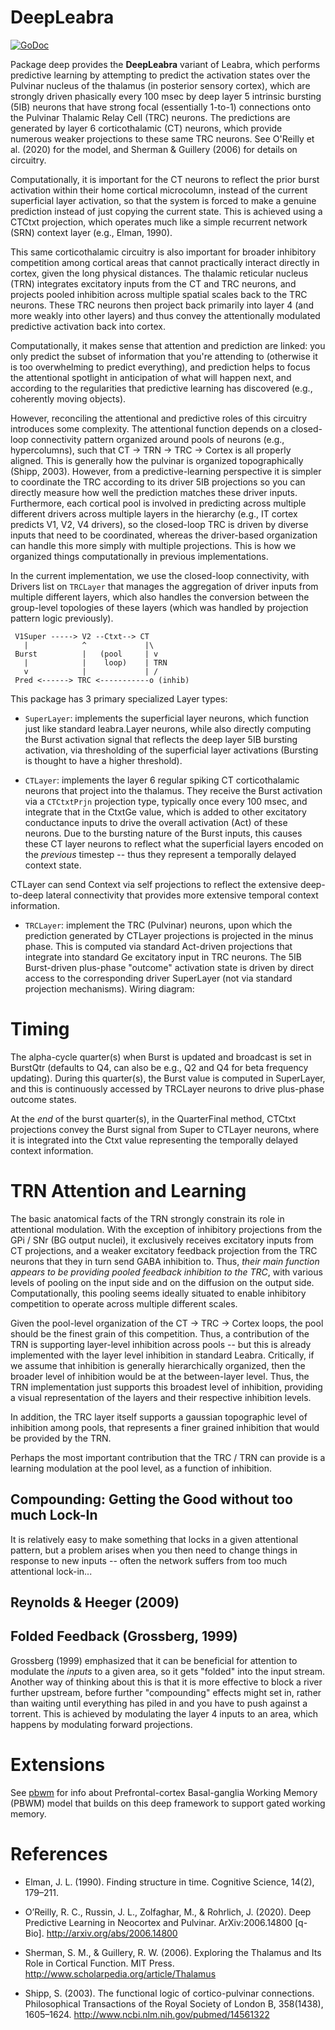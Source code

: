 # DeepLeabra

[![GoDoc](https://godoc.org/github.com/emer/leabra/deep?status.svg)](https://godoc.org/github.com/emer/leabra/deep)

Package deep provides the **DeepLeabra** variant of Leabra, which performs predictive learning by attempting to predict the activation states over the Pulvinar nucleus of the thalamus (in posterior sensory cortex), which are strongly driven phasically every 100 msec by deep layer 5 intrinsic bursting (5IB) neurons that have strong focal (essentially 1-to-1) connections onto the Pulvinar Thalamic Relay Cell (TRC) neurons.  The predictions are generated by layer 6 corticothalamic (CT) neurons, which provide numerous weaker projections to these same TRC neurons.  See O'Reilly et al. (2020) for the model, and Sherman & Guillery (2006) for details on circuitry.

Computationally, it is important for the CT neurons to reflect the prior burst activation within their home cortical microcolumn, instead of the current superficial layer activation, so that the system is forced to make a genuine prediction instead of just copying the current state.  This is achieved using a CTCtxt projection, which operates much like a simple recurrent network (SRN) context layer (e.g., Elman, 1990).

This same corticothalamic circuitry is also important for broader inhibitory competition among cortical areas that cannot practically interact directly in cortex, given the long physical distances.  The thalamic reticular nucleus (TRN) integrates excitatory inputs from the CT and TRC neurons, and projects pooled inhibition across multiple spatial scales back to the TRC neurons.  These TRC neurons then project back primarily into layer 4 (and more weakly into other layers) and thus convey the attentionally modulated predictive activation back into cortex.

Computationally, it makes sense that attention and prediction are linked: you only predict the subset of information that you're attending to (otherwise it is too overwhelming to predict everything), and prediction helps to focus the attentional spotlight in anticipation of what will happen next, and according to the regularities that predictive learning has discovered (e.g., coherently moving objects).

However, reconciling the attentional and predictive roles of this circuitry introduces some complexity.  The attentional function depends on a closed-loop connectivity pattern organized around pools of neurons (e.g., hypercolumns), such that CT -> TRN -> TRC -> Cortex is all properly aligned.  This is generally how the pulvinar is organized topographically (Shipp, 2003).  However, from a predictive-learning perspective it is simpler to coordinate the TRC according to its driver 5IB projections so you can directly measure how well the prediction matches these driver inputs.  Furthermore, each cortical pool is involved in predicting across multiple different drivers across multiple layers in the hierarchy (e.g., IT cortex predicts V1, V2, V4 drivers), so the closed-loop TRC is driven by diverse inputs that need to be coordinated, whereas the driver-based organization can handle this more simply with multiple projections.  This is how we organized things computationally in previous implementations.

In the current implementation, we use the closed-loop connectivity, with Drivers list on `TRCLayer` that manages the aggregation of driver inputs from multiple different layers, which also handles the conversion between the group-level topologies of these layers (which was handled by projection pattern logic previously).

```
 V1Super -----> V2 --Ctxt--> CT
   |            ^             |\
 Burst          |   (pool     | v
   |            |    loop)    | TRN
   v            |             | /
 Pred <------> TRC <-----------o (inhib)
```


This package has 3 primary specialized Layer types:

* `SuperLayer`: implements the superficial layer neurons, which function just like standard leabra.Layer neurons, while also directly computing the Burst activation signal that reflects the deep layer 5IB bursting activation, via thresholding of the superficial layer activations (Bursting is thought to have a higher threshold).

* `CTLayer`: implements the layer 6 regular spiking CT corticothalamic neurons that project into the thalamus.  They receive the Burst activation via a `CTCtxtPrjn` projection type, typically once every 100 msec, and integrate that in the CtxtGe value, which is added to other excitatory conductance inputs to drive the overall activation (Act) of these neurons. Due to the bursting nature of the Burst inputs, this causes these CT layer neurons to reflect what the superficial layers encoded on the *previous* timestep -- thus they represent a temporally delayed context state.

CTLayer can send Context via self projections to reflect the extensive deep-to-deep lateral connectivity that provides more extensive temporal context information.

* `TRCLayer`: implement the TRC (Pulvinar) neurons, upon which the prediction generated by CTLayer projections is projected in the minus phase.  This is computed via standard Act-driven projections that integrate into standard Ge excitatory input in TRC neurons.  The 5IB Burst-driven plus-phase "outcome" activation state is driven by direct access to the corresponding driver SuperLayer (not via standard projection mechanisms). 
Wiring diagram:

# Timing

The alpha-cycle quarter(s) when Burst is updated and broadcast is set in BurstQtr (defaults to Q4, can also be e.g., Q2 and Q4 for beta frequency updating). During this quarter(s), the Burst value is computed in SuperLayer, and this is continuously accessed by TRCLayer neurons to drive plus-phase outcome states.

At the *end* of the burst quarter(s), in the QuarterFinal method, CTCtxt projections convey the Burst signal from Super to CTLayer neurons, where it is integrated into the Ctxt value representing the temporally delayed context information. 

# TRN Attention and Learning

The basic anatomical facts of the TRN strongly constrain its role in attentional modulation.  With the exception of inhibitory projections from the GPi / SNr (BG output nuclei), it exclusively receives excitatory inputs from CT projections, and a weaker excitatory feedback projection from the TRC neurons that they in turn send GABA inhibition to.  Thus, *their main function appears to be providing pooled feedback inhibition to the TRC*, with various levels of pooling on the input side and on the diffusion on the output side.  Computationally, this pooling seems ideally situated to enable inhibitory competition to operate across multiple different scales.

Given the pool-level organization of the CT -> TRC -> Cortex loops, the pool should be the finest grain of this competition.  Thus, a contribution of the TRN is supporting layer-level inhibition across pools -- but this is already implemented with the layer level inhibition in standard Leabra.  Critically, if we assume that inhibition is generally hierarchically organized, then the broader level of inhibition would be at the between-layer level.  Thus, the TRN implementation just supports this broadest level of inhibition, providing a visual representation of the layers and their respective inhibition levels.

In addition, the TRC layer itself supports a gaussian topographic level of inhibition among pools, that represents a finer grained inhibition that would be provided by the TRN.

Perhaps the most important contribution that the TRC / TRN can provide is a learning modulation at the pool level, as a function of inhibition.

## Compounding: Getting the Good without too much Lock-In

It is relatively easy to make something that locks in a given attentional pattern, but a problem arises when you then need to change things in response to new inputs -- often the network suffers from too much attentional lock-in...


## Reynolds & Heeger (2009)


## Folded Feedback (Grossberg, 1999)

Grossberg (1999) emphasized that it can be beneficial for attention to modulate the *inputs* to a given area, so it gets "folded" into the input stream.  Another way of thinking about this is that it is more effective to block a river further upstream, before further "compounding" effects might set in, rather than waiting until everything has piled in and you have to push against a torrent.   This is achieved by modulating the layer 4 inputs to an area, which happens by modulating forward projections.




# Extensions

See [pbwm](https://github.com/emer/leabra/blob/main/pbwm) for info about Prefrontal-cortex Basal-ganglia Working Memory (PBWM) model that builds on this deep framework to support gated working memory.

# References

* Elman, J. L. (1990). Finding structure in time. Cognitive Science, 14(2), 179–211.

* O’Reilly, R. C., Russin, J. L., Zolfaghar, M., & Rohrlich, J. (2020). Deep Predictive Learning in Neocortex and Pulvinar. ArXiv:2006.14800 [q-Bio]. http://arxiv.org/abs/2006.14800

* Sherman, S. M., & Guillery, R. W. (2006). Exploring the Thalamus and Its Role in Cortical Function. MIT Press. http://www.scholarpedia.org/article/Thalamus

* Shipp, S. (2003). The functional logic of cortico-pulvinar connections. Philosophical Transactions of the Royal Society of London B, 358(1438), 1605–1624. http://www.ncbi.nlm.nih.gov/pubmed/14561322

